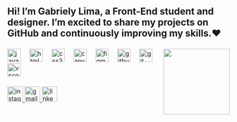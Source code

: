 <h2 align="left">Hi! I’m Gabriely Lima, a Front-End student and designer. I’m excited to share my projects on GitHub and continuously improving my skills.❤️</h2>

###

<img align="right" height="150" src="![ezgif-7-659b3223cf](https://github.com/user-attachments/assets/f819e57b-ed90-467d-8e1a-ccf52661ece6)
"  />

###

<div align="left">
  <img src="https://cdn.jsdelivr.net/gh/devicons/devicon/icons/javascript/javascript-original.svg" height="30" alt="javascript logo"  />
  <img width="12" />
  <img src="https://cdn.jsdelivr.net/gh/devicons/devicon/icons/html5/html5-original.svg" height="30" alt="html5 logo"  />
  <img width="12" />
  <img src="https://cdn.jsdelivr.net/gh/devicons/devicon/icons/css3/css3-original.svg" height="30" alt="css3 logo"  />
  <img width="12" />
  <img src="https://cdn.jsdelivr.net/gh/devicons/devicon/icons/canva/canva-original.svg" height="30" alt="canva logo"  />
  <img width="12" />
  <img src="https://cdn.jsdelivr.net/gh/devicons/devicon/icons/figma/figma-original.svg" height="30" alt="figma logo"  />
  <img width="12" />
  <img src="https://cdn.jsdelivr.net/gh/devicons/devicon/icons/github/github-original.svg" height="30" alt="github logo"  />
  <img width="12" />
  <img src="https://cdn.jsdelivr.net/gh/devicons/devicon/icons/git/git-original.svg" height="30" alt="git logo"  />
  <img width="12" />
  <img src="https://cdn.jsdelivr.net/gh/devicons/devicon/icons/vscode/vscode-original.svg" height="30" alt="vscode logo"  />
</div>

###

<div align="left">
  <a href="https://www.instagram.com/strawbabycat/" target="_blank">
    <img src="https://img.shields.io/static/v1?message=Instagram&logo=instagram&label=&color=f192a5&logoColor=white&labelColor=&style=for-the-badge" height="35" alt="instagram logo"  />
  </a>
  <a href="gabrielyssslima@gmail.com" target="_blank">
    <img src="https://img.shields.io/static/v1?message=Gmail&logo=gmail&label=&color=f36863&logoColor=white&labelColor=&style=for-the-badge" height="35" alt="gmail logo"  />
  </a>
  <img src="https://img.shields.io/static/v1?message=LinkedIn&logo=linkedin&label=&color=7bbae3&logoColor=white&labelColor=&style=for-the-badge" height="35" alt="linkedin logo"  />
</div>

###
